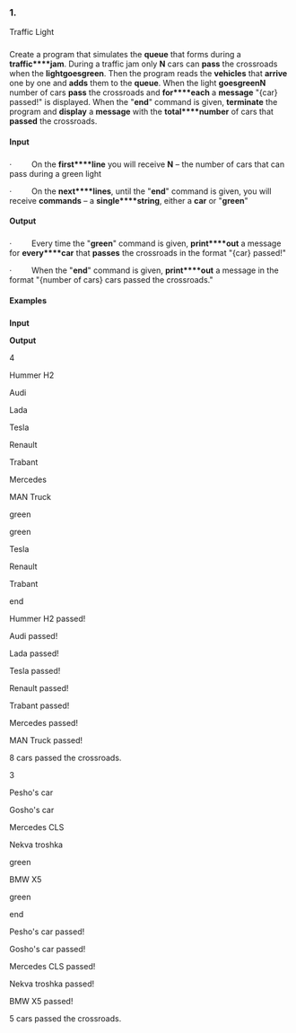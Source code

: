 ### 1.         
Traffic
Light

### 

Create a
program that simulates the **queue**
that forms during a **traffic****jam**. During a traffic jam only **N**
cars can **pass** the crossroads when
the **light****goes****green**. Then the
program reads the **vehicles** that **arrive** one by one and **adds** them to the **queue**. When the light **goes****green****N** number of cars **pass**
the crossroads and **for****each** a **message** "{car} passed!" is displayed. When the "**end**" command is given, **terminate** the program and **display** a **message** with the **total****number** of cars that **passed** the crossroads.

#### Input

### 

·        
On
the **first****line** you will receive **N**
– the number of cars that can pass during a green light

·        
On
the **next****lines**, until the "**end**"
command is given, you will receive **commands**
– a **single****string**, either a **car** or "**green**"

#### Output

### 

·        
Every
time the "**green**" command
is given, **print****out** a message for **every****car** that **passes** the crossroads in the format "{car} passed!"

·        
When
the "**end**" command is
given, **print****out** a message in the format "{number of cars} cars passed the
crossroads."

#### Examples

### 

 

**Input**

 

**Output**

 

4

Hummer H2

Audi

Lada

Tesla

Renault

Trabant

Mercedes

MAN Truck

green

green

Tesla

Renault

Trabant

end

 

Hummer H2 passed!

Audi passed!

Lada passed!

Tesla passed!

Renault passed!

Trabant passed!

Mercedes passed!

MAN Truck passed!

8 cars passed the crossroads.

 

3

Pesho's car

Gosho's car

Mercedes CLS

Nekva troshka

green

BMW X5

green

end

 

Pesho's car passed!

Gosho's car passed!

Mercedes CLS passed!

Nekva troshka passed!

BMW X5 passed!

5 cars passed the crossroads.
